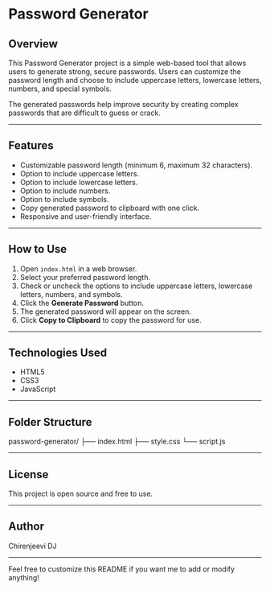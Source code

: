 # Password Generator

## Overview

This Password Generator project is a simple web-based tool that allows users to generate strong, secure passwords. Users can customize the password length and choose to include uppercase letters, lowercase letters, numbers, and special symbols.

The generated passwords help improve security by creating complex passwords that are difficult to guess or crack.

---

## Features

- Customizable password length (minimum 6, maximum 32 characters).
- Option to include uppercase letters.
- Option to include lowercase letters.
- Option to include numbers.
- Option to include symbols.
- Copy generated password to clipboard with one click.
- Responsive and user-friendly interface.

---

## How to Use

1. Open `index.html` in a web browser.
2. Select your preferred password length.
3. Check or uncheck the options to include uppercase letters, lowercase letters, numbers, and symbols.
4. Click the **Generate Password** button.
5. The generated password will appear on the screen.
6. Click **Copy to Clipboard** to copy the password for use.

---

## Technologies Used

- HTML5
- CSS3
- JavaScript

---

## Folder Structure

password-generator/
├── index.html
├── style.css
└── script.js

---

## License

This project is open source and free to use.

---

## Author

Chirenjeevi DJ

---

Feel free to customize this README if you want me to add or modify anything!
